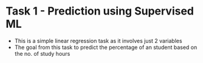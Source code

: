 # Task 1 - Prediction using Supervised ML
- This is a simple linear regression task as it involves just 2 variables
- The goal from this task to predict the percentage of an student based on the no. of study hours
